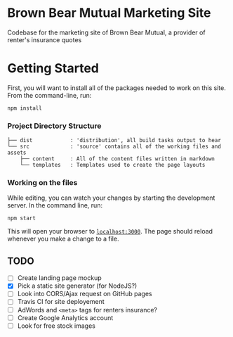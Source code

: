 # Brown Bear Mutual Marketing Site
Codebase for the marketing site of Brown Bear Mutual, a provider of renter's insurance quotes

# Getting Started
First, you will want to install all of the packages needed to work on this site. From the command-line, run:
```
npm install
```

### Project Directory Structure
```
├── dist            : 'distribution', all build tasks output to hear
└── src             : 'source' contains all of the working files and assets
    ├── content     : All of the content files written in markdown
    └── templates   : Templates used to create the page layouts
```

### Working on the files
While editing, you can watch your changes by starting the development server. In the command line, run:
```
npm start
```
This will open your browser to [`localhost:3000`](localhost:3000). The page should reload whenever you make a change to a file.

## TODO
- [ ] Create landing page mockup
- [x] Pick a static site generator (for NodeJS?)
- [ ] Look into CORS/Ajax request on GitHub pages
- [ ] Travis CI for site deployement
- [ ] AdWords and `<meta>` tags for renters insurance?
- [ ] Create Google Analytics account
- [ ] Look for free stock images
